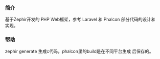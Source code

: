 ### 简介
基于Zephir开发的 PHP Web框架，参考 Laravel 和 Phalcon 部分代码的设计和实现。
### 帮助
zephir generate 生成c代码。phalcon里的build是在不同平台生成
后保存的。